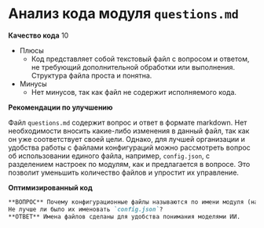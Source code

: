 # Анализ кода модуля `questions.md`

**Качество кода**
10
- Плюсы
    - Код представляет собой текстовый файл с вопросом и ответом, не требующий дополнительной обработки или выполнения. Структура файла проста и понятна.
- Минусы
    - Нет минусов, так как файл не содержит исполняемого кода.

**Рекомендации по улучшению**

Файл `questions.md` содержит вопрос и ответ в формате markdown. Нет необходимости вносить какие-либо изменения в данный файл, так как он уже соответствует своей цели. Однако, для лучшей организации и удобства работы с файлами конфигураций можно рассмотреть вопрос об использовании единого файла, например, `config.json`, с разделением настроек по модулям, как и предлагается в вопросе. Это позволит уменьшить количество файлов и упростит их управление.

**Оптимизированный код**

```markdown
**ВОПРОС** Почему конфигурационные файлы называются по имени модуля (например: `suppliers.json`)?
Не лучше ли было их именовать `config.json`?
**ОТВЕТ** Имена файлов сделаны для удобства понимания моделями ИИ.
```